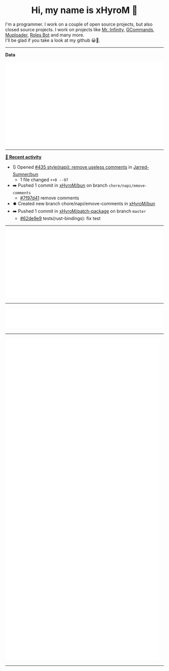 <p align="center">
    <!-- <img src="https://avatars.githubusercontent.com/u/56601352" width="192" alt="hyro's pfp" /> -->
    <h1 align="center">Hi, my name is xHyroM 👋</h1>
</p>

I'm a programmer. I work on a couple of open source projects, but also closed source projects. I work on projects like [Mr. Infinity](https://discord.com/oauth2/authorize?client_id=720321585625694239&scope=bot%20applications.commands&permissions=8&redirect_uri=https://blobs.gq/imanager&prompt=consent&response_type=code), [GCommands](https://github.com/Garlic-Team/GCommands), [Muploader](https://github.com/xHyroM/Muploder), [Roles Bot](https://github.com/xHyroM/roles-bot) and many more.  
I'll be glad if you take a look at my github 😀👀.

___
**Data**

<img src="https://github.com/xHyroM/xHyroM/blob/master/.cache/base.svg">

___

**[📰 Recent activity](https://github.com/xHyroM)**
* 🔃 Opened [#435 style(napi): remove useless comments](https://github.com/Jarred-Sumner/bun/pull/435) in [Jarred-Sumner/bun](https://github.com/Jarred-Sumner/bun)
  * 1 file changed `++0 --97`
* ➡️ Pushed 1 commit in [xHyroM/bun](https://github.com/xHyroM/bun) on branch `chore/napi/emove-comments`
  * [#7f97d41](https://github.com/xHyroM/bun/commit/7f97d41) remove comments
* ⏺️ Created new branch chore/napi/emove-comments in [xHyroM/bun](https://github.com/xHyroM/bun)
* ➡️ Pushed 1 commit in [xHyroM/patch-package](https://github.com/xHyroM/patch-package) on branch `master`
  * [#62de9e9](https://github.com/xHyroM/patch-package/commit/62de9e9) tests(rust-bindings): fix test


___

<img src="https://github.com/xHyroM/xHyroM/blob/master/.cache/isocalendar.svg">

___

<img src="https://github.com/xHyroM/xHyroM/blob/master/.cache/languages.svg">

___

<img src="https://github.com/xHyroM/xHyroM/blob/master/.cache/achievements.svg">

___
